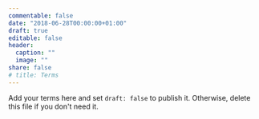 ```yaml
---
commentable: false
date: "2018-06-28T00:00:00+01:00"
draft: true
editable: false
header:
  caption: ""
  image: ""
share: false
# title: Terms
---
```


Add your terms here and set `draft: false` to publish it. Otherwise, delete this file if you don't need it.
